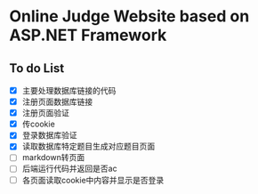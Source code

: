 # Online Judge Website based on ASP.NET Framework

## To do List
- [X] 主要处理数据库链接的代码
- [X] 注册页面数据库链接
- [X] 注册页面验证
- [X] 传cookie
- [X] 登录数据库验证
- [X] 读取数据库特定题目生成对应题目页面
- [ ] markdown转页面
- [ ] 后端运行代码并返回是否ac
- [ ] 各页面读取cookie中内容并显示是否登录
